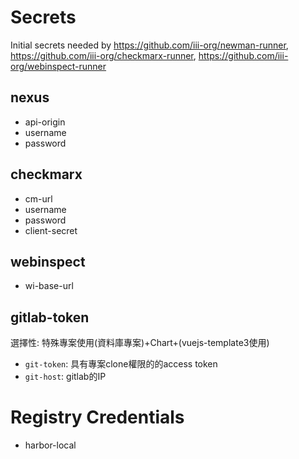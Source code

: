 # Secrets
Initial secrets needed by https://github.com/iii-org/newman-runner, https://github.com/iii-org/checkmarx-runner, https://github.com/iii-org/webinspect-runner

## nexus
- api-origin
- username
- password

## checkmarx
- cm-url
- username
- password
- client-secret

## webinspect
- wi-base-url

## gitlab-token
選擇性: 特殊專案使用(資料庫專案)+Chart+(vuejs-template3使用)
- `git-token`: 具有專案clone權限的的access token
- `git-host`: gitlab的IP 

# Registry Credentials
- harbor-local
